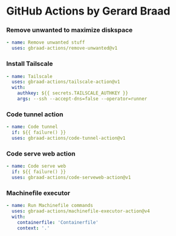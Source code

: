 GitHub Actions by Gerard Braad
==============================

### Remove unwanted to maximize diskspace
```yaml
- name: Remove unwanted stuff
  uses: gbraad-actions/remove-unwanted@v1
```

### Install Tailscale
```yaml
- name: Tailscale
  uses: gbraad-actions/tailscale-action@v1
  with:
    authkey: ${{ secrets.TAILSCALE_AUTHKEY }}
    args: --ssh --accept-dns=false --operator=runner
```

### Code tunnel action
```yaml
- name: Code tunnel
  if: ${{ failure() }}
  uses: gbraad-actions/code-tunnel-action@v1
```

### Code serve web action
```yaml
- name: Code serve web
  if: ${{ failure() }}
  uses: gbraad-actions/code-serveweb-action@v1
```

### Machinefile executor
```yaml
- name: Run Machinefile commands
  uses: gbraad-actions/machinefile-executor-action@v4
  with:
    containerfile: 'Containerfile'
    context: '.'
```
